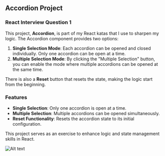 
## Accordion Project

### React Interview Question 1

This project, **Accordion**, is part of my React katas that I use to sharpen my logic. The Accordion component provides two options:

1. **Single Selection Mode**: Each accordion can be opened and closed individually. Only one accordion can be open at a time.
2. **Multiple Selection Mode**: By clicking the "Multiple Selection" button, you can enable the mode where multiple accordions can be opened at the same time.

There is also a **Reset** button that resets the state, making the logic start from the beginning.

### Features

- **Single Selection**: Only one accordion is open at a time.
- **Multiple Selection**: Multiple accordions can be opened simultaneously.
- **Reset Functionality**: Resets the accordion state to its initial configuration.

This project serves as an exercise to enhance logic and state management skills in React.

![Alt text](assets/accordion.png)
